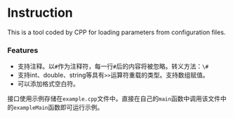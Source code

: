 # Instruction

This is a tool coded by CPP for loading parameters from configuration files.

### Features

- 支持注释。以`#`作为注释符，每一行`#`后的内容将被忽略。转义方法：`\#`
- 支持int、double、string等具有`>>`运算符重载的类型。支持数组赋值。
- 可以添加格式空白符。



接口使用示例存储在`example.cpp`文件中。直接在自己的`main`函数中调用该文件中的`exampleMain`函数即可运行示例。